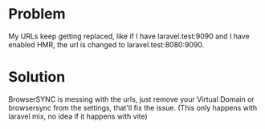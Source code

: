 # Problem

My URLs keep getting replaced, like if I have laravel.test:9090 and I have enabled HMR, the url is changed to laravel.test:8080:9090.

# Solution

BrowserSYNC is messing with the urls, just remove your Virtual Domain or browsersync from the settings, that'll fix the issue.
(This only happens with laravel mix, no idea if it happens with vite)
